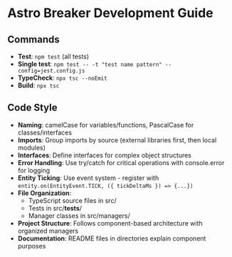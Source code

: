 # Astro Breaker Development Guide

## Commands
- **Test**: `npm test` (all tests)
- **Single test**: `npm test -- -t "test name pattern" --config=jest.config.js` 
- **TypeCheck**: `npx tsc --noEmit`
- **Build**: `npx tsc`

## Code Style
- **Naming**: camelCase for variables/functions, PascalCase for classes/interfaces
- **Imports**: Group imports by source (external libraries first, then local modules)
- **Interfaces**: Define interfaces for complex object structures
- **Error Handling**: Use try/catch for critical operations with console.error for logging
- **Entity Ticking**: Use event system - register with `entity.on(EntityEvent.TICK, ({ tickDeltaMs }) => {...})`
- **File Organization**: 
  - TypeScript source files in src/
  - Tests in src/__tests__/
  - Manager classes in src/managers/
- **Project Structure**: Follows component-based architecture with organized managers
- **Documentation**: README files in directories explain component purposes